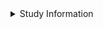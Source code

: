 <details>
<summary>Study Information</summary>

We are asking you this question because you have agreed to be part of our research study, "Understanding Developers' Addition and Removal of Type Annotations" (UNL IRB 23988).  Additional information about this study is available from [the study website](https://cse-rdyer-05.unl.edu{% url 'index'%}).  You may opt out of this study at any time, using the following commands:

 - `@{{ BOT_NAME }}[bot] OPTOUT`
    * If you would like the bot to stop sending you comments, and wish to no longer participate in the study.
 - `@{{ BOT_NAME }}[bot] REMOVE`
    * If you would like your data removed from the study.  This will additionally opt you out of participation.  We will retain only documentation of your consent, and the request to remove your data from the study.
</details>
